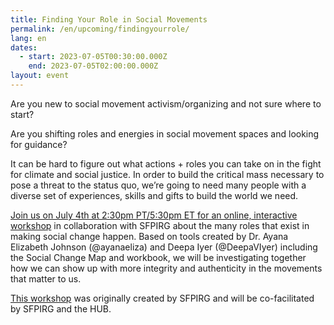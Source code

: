 ```yaml
---
title: Finding Your Role in Social Movements
permalink: /en/upcoming/findingyourrole/
lang: en
dates:
  - start: 2023-07-05T00:30:00.000Z
    end: 2023-07-05T02:00:00.000Z
layout: event
---
```

Are you new to social movement activism/organizing and not sure where to start? 

Are you shifting roles and energies in social movement spaces and looking for guidance? 

It can be hard to figure out what actions + roles you can take on in the fight for climate and social justice. In order to build the critical mass necessary to pose a threat to the status quo, we’re going to need many people with a diverse set of experiences, skills and gifts to build the world we need. 

[Join us on July 4th at 2:30pm PT/5:30pm ET for an online, interactive workshop](https://us02web.zoom.us/meeting/register/tZcscuCqqzoiG9cpaIARXe_BDiqmy7C__LKS) in collaboration with SFPIRG about the many roles that exist in making social change happen. Based on tools created by Dr. Ayana Elizabeth Johnson (@ayanaeliza) and Deepa Iyer (@DeepaVIyer) including the Social Change Map and workbook, we will be investigating together how we can show up with more integrity and authenticity in the movements that matter to us. 

[This workshop](https://us02web.zoom.us/meeting/register/tZcscuCqqzoiG9cpaIARXe_BDiqmy7C__LKS) was originally created by SFPIRG and will be co-facilitated by SFPIRG and the HUB.